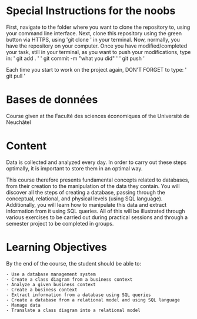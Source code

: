 # Special Instructions for the noobs

First, navigate to the folder where you want to clone the repository to, using your command line interface.
Next, clone this repository using the green button via HTTPS, using 'git clone <link>' in your terminal.
Now, normally, you have the repository on your computer.
Once you have modified/completed your task, still in your terminal, as you want to push your modifications, type in:
' git add . '
' git commit -m "what you did" '
' git push '

Each time you start to work on the project again, DON'T FORGET to type:
' git pull '

# Bases de données
Course given at the Faculté des sciences économiques of the Université de Neuchâtel

# Content

Data is collected and analyzed every day. In order to carry out these steps optimally, it is important to store them in an optimal way.

This course therefore presents fundamental concepts related to databases, from their creation to the manipulation of the data they contain. You will discover all the steps of creating a database, passing through the conceptual, relational, and physical levels (using SQL language). Additionally, you will learn how to manipulate this data and extract information from it using SQL queries. All of this will be illustrated through various exercises to be carried out during practical sessions and through a semester project to be completed in groups.

# Learning Objectives

By the end of the course, the student should be able to:

    - Use a database management system
    - Create a class diagram from a business context
    - Analyze a given business context
    - Create a business context
    - Extract information from a database using SQL queries
    - Create a database from a relational model and using SQL language
    - Manage data
    - Translate a class diagram into a relational model
